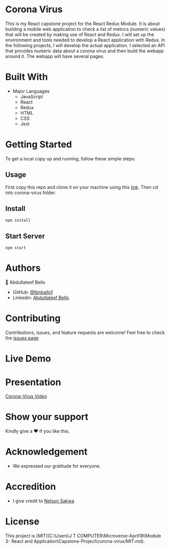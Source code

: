 # Corona Virus

This is my React capstone project for the React Redux Module. It is about building a mobile web application to check a list of metrics (numeric values) that will be created by making use of React and Redux. I will set up the environment and tools needed to develop a React application with Redux. In the following projects, I will develop the actual application. I selected an API that provides numeric data about a corona virus and then build the webapp around it. The webapp will have several pages.

# Built With

- Major Languages
  - JavaScript
  - React
  - Redux
  - HTML
  - CSS
  - Jest

# Getting Started

To get a local copy up and running, follow these simple steps:

## Usage

First copy this repo and clone it on your machine using this [link](https://github.com/Ibnballo1/corona-virus).
Then cd into corona-virus folder.

## Install

`npm install`

## Start Server

`npm start`

# Authors

:adult: Abdullateef Bello

- GitHub: [@Ibnballo1](https://github.com/Ibnballo1/)
- Linkedin: [Abdullateef Bello](https://www.linkedin.com/in/abdullateef-bello-1b8006228/)

# Contributing

Contributions, issues, and feature requests are welcome!
Feel free to check the [issues page](https://github.com/Ibnballo1/corona-virus/issues)

# Live Demo

# Presentation

[Corona-Virus Video](https://www.loom.com/share/57ed19e7c99f4dd6b1c34cc1368e6b83)

# Show your support

Kindly give a :hearts: if you like this.

# Acknowledgement

- We expressed our gratitude for everyone.

# Accredition

- I give credit to [Nelson Sakwa](https://www.behance.net/sakwadesignstudio)

# License

This project is [MIT](C:\Users\J T COMPUTER\Microverse-April18\Module 3- React and Application\Capstone-Project\corona-virus/MIT.md).
